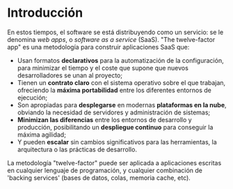 Introducción
============

En estos tiempos, el software se está distribuyendo como un servicio: se le denomina *web apps*, o *software as a service* (SaaS). "The twelve-factor app" es una metodología para construir aplicaciones SaaS que:

* Usan formatos **declarativos** para la automatización de la configuración, para minimizar el tiempo y el coste que supone que nuevos desarrolladores se unan al proyecto;
* Tienen un **contrato claro** con el sistema operativo sobre el que trabajan, ofreciendo la **máxima portabilidad** entre los diferentes entornos de ejecución;
* Son apropiadas para **desplegarse** en modernas **plataformas en la nube**, obviando la necesidad de servidores y administración de sistemas;
* **Minimizan las diferencias** entre los entornos de desarrollo y producción, posibilitando un **despliegue continuo** para conseguir la máxima agilidad;
* Y pueden **escalar** sin cambios significativos para las herramientas, la arquitectura o las prácticas de desarrollo.

La metodología "twelve-factor" puede ser aplicada a aplicaciones escritas en cualquier lenguaje de programación, y cualquier combinación de 'backing services' (bases de datos, colas, memoria cache, etc).
